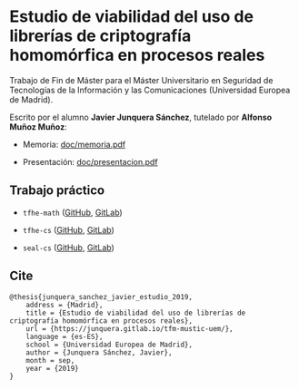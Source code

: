 # Estudio de viabilidad del uso de librerías de criptografía homomórfica en procesos reales

Trabajo de Fin de Máster para el Máster Universitario en Seguridad de Tecnologías de la Información y las Comunicaciones (Universidad Europea de Madrid).

Escrito por el alumno **Javier Junquera Sánchez**, tutelado por **Alfonso Muñoz Muñoz**:

- Memoria: [doc/memoria.pdf](doc/memoria.pdf)

- Presentación: [doc/presentacion.pdf](doc/presentacion.pdf)

## Trabajo práctico

- `tfhe-math` ([GitHub](https://github.com/junquera/tfhe-math), [GitLab](https://gitlab.com/junquera/tfhe-math))

- `tfhe-cs` ([GitHub](https://github.com/junquera/tfhe-cs), [GitLab](https://gitlab.com/junquera/tfhe-cs))

- `seal-cs` ([GitHub](https://github.com/junquera/seal-cs), [GitLab](https://gitlab.com/junquera/seal-cs))

## Cite

```
@thesis{junquera_sanchez_javier_estudio_2019,
	address = {Madrid},
	title = {Estudio de viabilidad del uso de librerías de criptografía homomórfica en procesos reales},
	url = {https://junquera.gitlab.io/tfm-mustic-uem/},
	language = {es-ES},
	school = {Universidad Europea de Madrid},
	author = {Junquera Sánchez, Javier},
	month = sep,
	year = {2019}
}
```
